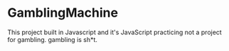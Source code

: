 # GamblingMachine
This project built in Javascript and it's JavaScript practicing not a project for gambling. gambling is sh*t. 
